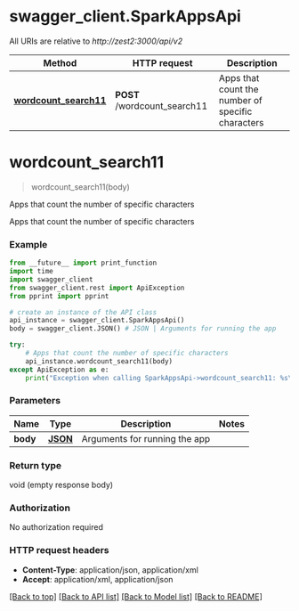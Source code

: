 # swagger_client.SparkAppsApi

All URIs are relative to *http://zest2:3000/api/v2*

Method | HTTP request | Description
------------- | ------------- | -------------
[**wordcount_search11**](SparkAppsApi.md#wordcount_search11) | **POST** /wordcount_search11 | Apps that count the number of specific characters


# **wordcount_search11**
> wordcount_search11(body)

Apps that count the number of specific characters

Apps that count the number of specific characters

### Example
```python
from __future__ import print_function
import time
import swagger_client
from swagger_client.rest import ApiException
from pprint import pprint

# create an instance of the API class
api_instance = swagger_client.SparkAppsApi()
body = swagger_client.JSON() # JSON | Arguments for running the app

try:
    # Apps that count the number of specific characters
    api_instance.wordcount_search11(body)
except ApiException as e:
    print("Exception when calling SparkAppsApi->wordcount_search11: %s\n" % e)
```

### Parameters

Name | Type | Description  | Notes
------------- | ------------- | ------------- | -------------
 **body** | [**JSON**](JSON.md)| Arguments for running the app | 

### Return type

void (empty response body)

### Authorization

No authorization required

### HTTP request headers

 - **Content-Type**: application/json, application/xml
 - **Accept**: application/xml, application/json

[[Back to top]](#) [[Back to API list]](../README.md#documentation-for-api-endpoints) [[Back to Model list]](../README.md#documentation-for-models) [[Back to README]](../README.md)

